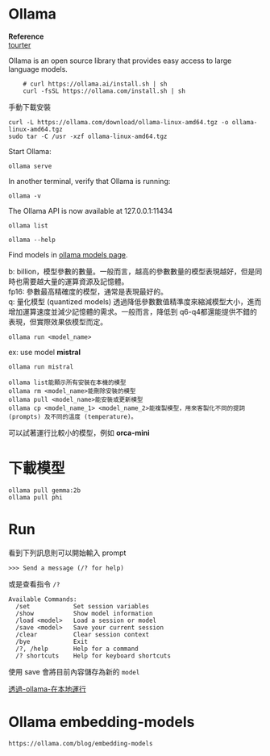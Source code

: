 # Ollama  

**Reference**  
[tourter](https://medium.com/@Tanzim/how-to-run-ollama-in-windows-via-wsl-8ace765cee12)  


Ollama is an open source library that provides easy access to large language models.  

```
    # curl https://ollama.ai/install.sh | sh
    curl -fsSL https://ollama.com/install.sh | sh
```

手動下載安裝  
```
curl -L https://ollama.com/download/ollama-linux-amd64.tgz -o ollama-linux-amd64.tgz
sudo tar -C /usr -xzf ollama-linux-amd64.tgz
```
Start Ollama:  
```
ollama serve
```
In another terminal, verify that Ollama is running:
```
ollama -v
```

The Ollama API is now available at 127.0.0.1:11434  

    ollama list  

    ollama --help  

Find models in [ollama models page](https://ollama.com/library).  

b: billion，模型參數的數量。一般而言，越高的參數數量的模型表現越好，但是同時也需要越大量的運算資源及記憶體。  
fp16: 參數最高精確度的模型，通常是表現最好的。  
q: 量化模型 (quantized models) 透過降低參數數值精準度來縮減模型大小，進而增加運算速度並減少記憶體的需求。一般而言，降低到 q6-q4都還能提供不錯的表現，但實際效果依模型而定。  

    ollama run <model_name>  

ex: use model **mistral**   

    ollama run mistral

    ollama list能顯示所有安裝在本機的模型  
    ollama rm <model_name>能刪除安裝的模型  
    ollama pull <model_name>能安裝或更新模型  
    ollama cp <model_name_1> <model_name_2>能複製模型，用來客製化不同的提詞 (prompts) 及不同的溫度 (temperature)。  

可以試著運行比較小的模型，例如 **orca-mini**   


# 下載模型  

```
ollama pull gemma:2b
ollama pull phi
```


# Run  

看到下列訊息則可以開始輸入 prompt  

    >>> Send a message (/? for help)

或是查看指令 `/?`  

    Available Commands:
      /set            Set session variables
      /show           Show model information
      /load <model>   Load a session or model
      /save <model>   Save your current session
      /clear          Clear session context
      /bye            Exit
      /?, /help       Help for a command
      /? shortcuts    Help for keyboard shortcuts

使用 save 會將目前內容儲存為新的 `model`  


[透過-ollama-在本地運行](https://medium.com/@liyiyuian/%E9%80%8F%E9%81%8E-ollama-%E5%9C%A8%E6%9C%AC%E5%9C%B0%E9%81%8B%E8%A1%8C-llm-60e0081ebdca)


# Ollama embedding-models  

    https://ollama.com/blog/embedding-models